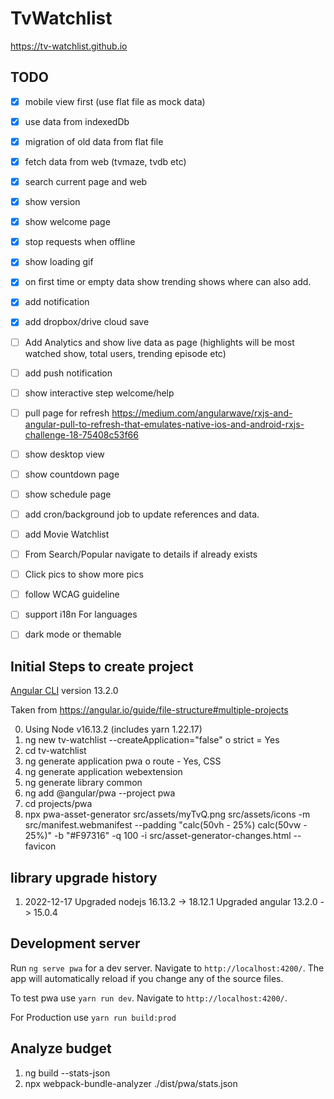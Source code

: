 # TvWatchlist

https://tv-watchlist.github.io

## TODO
- [x] mobile view first (use flat file as mock data)
- [x] use data from indexedDb
- [x] migration of old data from flat file
- [x] fetch data from web (tvmaze, tvdb etc)
- [x] search current page and web
- [x] show version
- [x] show welcome page
- [x] stop requests when offline
- [x] show loading gif
- [x] on first time or empty data show trending shows where can also add.
- [x] add notification
- [x] add dropbox/drive cloud save
- [ ] Add Analytics and show live data as page (highlights will be most watched show, total users, trending episode etc)
- [ ] add push notification
- [ ] show interactive step welcome/help
- [ ] pull page for refresh https://medium.com/angularwave/rxjs-and-angular-pull-to-refresh-that-emulates-native-ios-and-android-rxjs-challenge-18-75408c53f66
- [ ] show desktop view
- [ ] show countdown page
- [ ] show schedule page
- [ ] add cron/background job to update references and data.
- [ ] add Movie Watchlist
- [ ] From Search/Popular navigate to details if already exists
- [ ] Click pics to show more pics

- [ ] follow WCAG guideline 
- [ ] support i18n For languages
- [ ] dark mode or themable

## Initial Steps to create project

[Angular CLI](https://github.com/angular/angular-cli) version 13.2.0

Taken from https://angular.io/guide/file-structure#multiple-projects

0) Using Node v16.13.2 (includes yarn 1.22.17) 
1) ng new tv-watchlist --createApplication="false"
    o strict = Yes
2) cd tv-watchlist
3) ng generate application pwa
    o route - Yes, CSS 
4) ng generate application webextension
5) ng generate library common
6) ng add @angular/pwa --project pwa
7) cd projects/pwa 
8) npx pwa-asset-generator src/assets/myTvQ.png src/assets/icons -m src/manifest.webmanifest --padding "calc(50vh - 25%) calc(50vw - 25%)" -b "#F97316" -q 100 -i src/asset-generator-changes.html --favicon

## library upgrade history

1) 2022-12-17
    Upgraded nodejs 16.13.2 -> 18.12.1
    Upgraded angular 13.2.0 -> 15.0.4


## Development server

Run `ng serve pwa` for a dev server. Navigate to `http://localhost:4200/`. 
The app will automatically reload if you change any of the source files.

To test pwa use `yarn run dev`. Navigate to `http://localhost:4200/`. 

For Production use `yarn run build:prod`

## Analyze budget
1) ng build --stats-json
2) npx webpack-bundle-analyzer ./dist/pwa/stats.json
